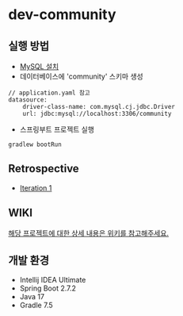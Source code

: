 # dev-community

## 실행 방법
- [MySQL 설치](https://dev.mysql.com/downloads/installer/)
- 데이터베이스에 'community' 스키마 생성
```
// application.yaml 참고
datasource:
    driver-class-name: com.mysql.cj.jdbc.Driver
    url: jdbc:mysql://localhost:3306/community
```
- 스프링부트 프로젝트 실행
```
gradlew bootRun
```

## Retrospective
- [Iteration 1](https://github.com/wisdom08/dev-community/blob/15-iteration-1-retorspective/doc/retropective/retrospective.md)

## WIKI
[해당 프로젝트에 대한 상세 내용은 위키를 참고해주세요.](https://github.com/wisdom08/dev-community/wiki)

## 개발 환경
- Intellij IDEA Ultimate
- Spring Boot 2.7.2
- Java 17
- Gradle 7.5
